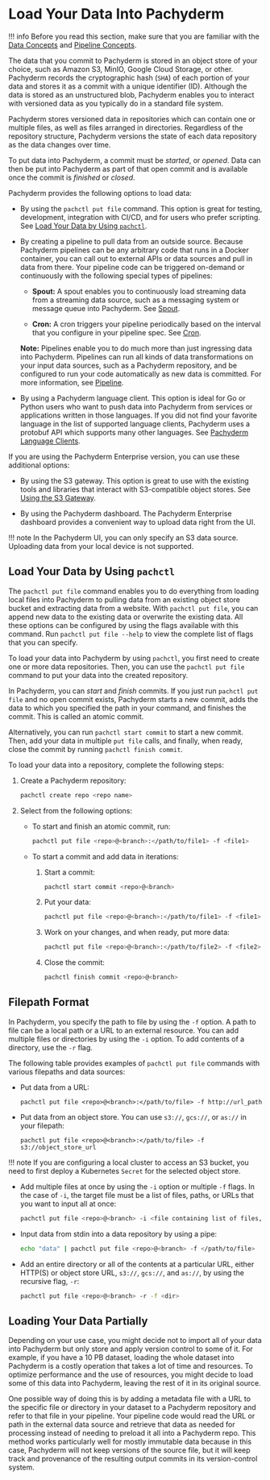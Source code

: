 # Load Your Data Into Pachyderm

!!! info
    Before you read this section, make sure that you are familiar with
    the [Data Concepts](../concepts/data-concepts/index.md) and
    [Pipeline Concepts](../concepts/pipeline-concepts/index.md).

The data that you commit to Pachyderm is stored in an object store of your
choice, such as Amazon S3, MinIO, Google Cloud Storage, or other. Pachyderm
records the cryptographic hash (`SHA`) of each portion of your data and stores
it as a commit with a unique identifier (ID). Although the data is
stored as an unstructured blob, Pachyderm enables you to interact
with versioned data as you typically do in a standard file system.

Pachyderm stores versioned data in repositories which can contain one or
multiple files, as well as files arranged in directories. Regardless of the
repository structure, Pachyderm versions the state of each data repository
as the data changes over time.

To put data into Pachyderm, a commit must be *started*, or *opened*.
Data can then be put into Pachyderm as part of that open commit and is
available once the commit is *finished* or *closed*.

Pachyderm provides the following options to load data:

* By using the `pachctl put file` command. This option is great for testing,
development, integration with CI/CD, and for users who prefer scripting.
See [Load Your Data by Using `pachctl`](#load-your-data-by-using-pachctl).

* By creating a pipeline to pull data from an outside source.
Because Pachyderm pipelines can be any arbitrary code that runs
in a Docker container, you can call out to external APIs or data
sources and pull in data from there. Your pipeline code can be
triggered on-demand or
continuously with the following special types of pipelines:

  * **Spout:** A spout enables you to continuously load
  streaming data from a streaming data source, such as a messaging system
  or message queue into Pachyderm.
  See [Spout](../concepts/pipeline-concepts/pipeline/spout.md).

  * **Cron:** A cron triggers your pipeline periodically based on the
  interval that you configure in your pipeline spec.
  See [Cron](../concepts/pipeline-concepts/pipeline/cron.md).

  **Note:** Pipelines enable you to do much more than just ingressing
  data into Pachyderm. Pipelines can run all kinds of data transformations
  on your input data sources, such as a Pachyderm repository, and be
  configured to run your code automatically as new data is committed.
  For more information, see
  [Pipeline](../concepts/pipeline-concepts/pipeline/index.md).

* By using a Pachyderm language client. This option is ideal
for Go or Python users who want to push data into Pachyderm from
services or applications written in those languages. If you did not find your
favorite language in the list of supported language clients,
Pachyderm uses a protobuf API which supports many other languages.
See [Pachyderm Language Clients](../reference/clients.md).

If you are using the Pachyderm Enterprise version, you can use these
additional options:

* By using the S3 gateway. This option is great to use with the existing tools
and libraries that interact with S3-compatible object stores.
See [Using the S3 Gateway](./s3gateway.md).

* By using the Pachyderm dashboard. The Pachyderm Enterprise dashboard
provides a convenient way to upload data right from the UI.
<!--TBA link to the PachHub tutorial-->

!!! note
    In the Pachyderm UI, you can only specify an S3 data source.
    Uploading data from your local device is not supported.

## Load Your Data by Using `pachctl`

The `pachctl put file` command enables you to do everything from
loading local files into Pachyderm to pulling data from an existing object
store bucket and extracting data from a website. With
`pachctl put file`, you can append new data to the existing data or
overwrite the existing data. All these options can be configured by using
the flags available with this command. Run `pachctl put file --help` to
view the complete list of flags that you can specify.

To load your data into Pachyderm by using `pachctl`, you first need to create
one or more data repositories. Then, you can use the `pachctl put file`
command to put your data into the created repository.

In Pachyderm, you can *start* and *finish* commits. If you just
run `pachctl put file` and no open commit exists, Pachyderm starts a new
commit, adds the data to which you specified the path in your command, and
finishes the commit. This is called an atomic commit.

Alternatively, you can run `pachctl start commit` to start a new commit.
Then, add your data in multiple `put file` calls, and finally, when ready,
close the commit by running `pachctl finish commit`.

To load your data into a repository, complete the following steps:

1. Create a Pachyderm repository:

   ```sh
   pachctl create repo <repo name>
   ```

1. Select from the following options:

   * To start and finish an atomic commit, run:

     ```bash
     pachctl put file <repo>@<branch>:</path/to/file1> -f <file1>
     ```

   * To start a commit and add data in iterations:

     1. Start a commit:

        ```sh
        pachctl start commit <repo>@<branch>
        ```
     1. Put your data:

        ```bash
        pachctl put file <repo>@<branch>:</path/to/file1> -f <file1>
        ```

     1. Work on your changes, and when ready, put more data:

        ```bash
        pachctl put file <repo>@<branch>:</path/to/file2> -f <file2>
        ```

     1. Close the commit:

        ```bash
        pachctl finish commit <repo>@<branch>
        ```

## Filepath Format

In Pachyderm, you specify the path to file by using the `-f` option. A path
to file can be a local path or a URL to an external resource. You can add
multiple files or directories by using the `-i` option. To add contents
of a directory, use the `-r` flag.

The following table provides examples of `pachctl put file` commands with
various filepaths and data sources:

* Put data from a URL:

  ```
  pachctl put file <repo>@<branch>:</path/to/file> -f http://url_path
  ```

* Put data from an object store. You can use `s3://`, `gcs://`, or `as://`
in your filepath:

  ```
  pachctl put file <repo>@<branch>:</path/to/file> -f s3://object_store_url
  ```

!!! note
    If you are configuring a local cluster to access an S3 bucket,
    you need to first deploy a Kubernetes `Secret` for the selected object
    store.

* Add multiple files at once by using the `-i` option or multiple `-f` flags.
In the case of `-i`, the target file must be a list of files, paths, or URLs
that you want to input all at once:

  ```sh
  pachctl put file <repo>@<branch> -i <file containing list of files, paths, or URLs>
  ```

* Input data from stdin into a data repository by using a pipe:

  ```sh
  echo "data" | pachctl put file <repo>@<branch> -f </path/to/file>
  ```

* Add an entire directory or all of the contents at a particular URL, either
HTTP(S) or object store URL, `s3://`, `gcs://`, and `as://`, by using the
recursive flag, `-r`:

  ```sh
  pachctl put file <repo>@<branch> -r -f <dir>
  ```

## Loading Your Data Partially

Depending on your use case, you might decide not to import all of your
data into Pachyderm but only store and apply version control to some
of it. For example, if you have a 10 PB dataset, loading the
whole dataset into Pachyderm is a costly operation that takes
a lot of time and resources. To optimize performance and the
use of resources, you might decide to load some of this data into
Pachyderm, leaving the rest of it in its original source.

One possible way of doing this is by adding a metadata file with a
URL to the specific file or directory in your dataset to a Pachyderm
repository and refer to that file in your pipeline.
Your pipeline code would read the URL or path in the external data
source and retrieve that data as needed for processing instead of
needing to preload it all into a Pachyderm repo. This method works
particularly well for mostly immutable data because in this case,
Pachyderm will not keep versions of the source file, but it will keep
track and provenance of the resulting output commits in its
version-control system.
